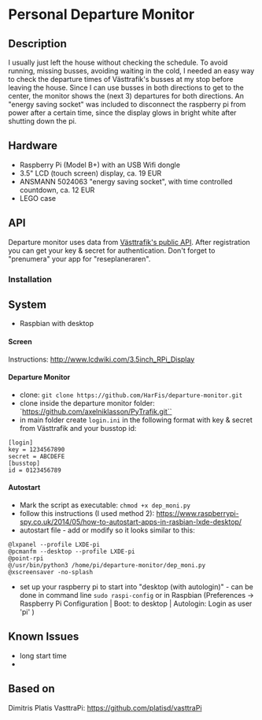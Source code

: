 # Personal Departure Monitor

## Description

I usually just left the house without checking the schedule. To avoid running, missing busses, avoiding waiting in the cold, I needed an easy way to check the departure times of Västtrafik's busses at my stop before leaving the house. Since I can use busses in both directions to get to the center, the monitor shows the (next 3) departures for both directions. An "energy saving socket" was included to disconnect the raspberry pi from power after a certain time, since the display glows in bright white after shutting down the pi.

## Hardware

+ Raspberry Pi (Model B+) with an USB Wifi dongle
+ 3.5" LCD (touch screen) display, ca. 19 EUR
+ ANSMANN 5024063 "energy saving socket", with time controlled countdown, ca. 12 EUR
+ LEGO case


## API
Departure monitor uses data from [Västtrafik's public API](https://developer.vasttrafik.se). After registration you can get your key & secret for authentication. Don't forget to "prenumera" your app for "reseplaneraren".

### Installation

## System

+ Raspbian with desktop

#### Screen

Instructions: http://www.lcdwiki.com/3.5inch_RPi_Display

#### Departure Monitor

+ clone: `git clone https://github.com/HarFis/departure-monitor.git`
+ clone inside the departure monitor folder: `https://github.com/axelniklasson/PyTrafik.git``
+ in main folder create `login.ini` in the following format with key & secret from Västtrafik and your busstop id:
```
[login]
key = 1234567890
secret = ABCDEFE
[busstop]
id = 0123456789
```

#### Autostart
+ Mark the script as executable: `chmod +x dep_moni.py`
+ follow this instructions (I used method 2): https://www.raspberrypi-spy.co.uk/2014/05/how-to-autostart-apps-in-rasbian-lxde-desktop/
+ autostart file - add or modify so it looks similar to this:
```
@lxpanel --profile LXDE-pi
@pcmanfm --desktop --profile LXDE-pi
@point-rpi
@/usr/bin/python3 /home/pi/departure-monitor/dep_moni.py
@xscreensaver -no-splash
```
+ set up your raspberry pi to start into "desktop (with autologin)" - can be done in command line `sudo raspi-config` or in Raspbian (Preferences -> Raspberry Pi Configuration | Boot: to desktop | Autologin: Login as user 'pi' )


## Known Issues

+ long start time
+ 

## Based on

Dimitris Platis VasttraPi: https://github.com/platisd/vasttraPi